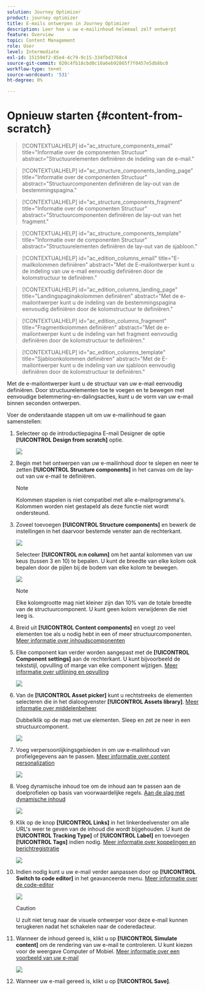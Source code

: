 ```yaml
---
solution: Journey Optimizer
product: journey optimizer
title: E-mails ontwerpen in Journey Optimizer
description: Leer hoe u uw e-mailinhoud helemaal zelf ontwerpt
feature: Overview
topic: Content Management
role: User
level: Intermediate
exl-id: 151594f2-85e4-4c79-9c15-334fbd3768c4
source-git-commit: 020c4fb18cbd0c10a6eb92865f7f0457e5db8bc0
workflow-type: tm+mt
source-wordcount: '531'
ht-degree: 0%

---
```


# Opnieuw starten {#content-from-scratch}

>[!CONTEXTUALHELP]
>id="ac_structure_components_email"
>title="Informatie over de componenten Structuur"
>abstract="Structuurelementen definiëren de indeling van de e-mail."

>[!CONTEXTUALHELP]
>id="ac_structure_components_landing_page"
>title="Informatie over de componenten Structuur"
>abstract="Structuurcomponenten definiëren de lay-out van de bestemmingspagina."

>[!CONTEXTUALHELP]
>id="ac_structure_components_fragment"
>title="Informatie over de componenten Structuur"
>abstract="Structuurcomponenten definiëren de lay-out van het fragment."

>[!CONTEXTUALHELP]
>id="ac_structure_components_template"
>title="Informatie over de componenten Structuur"
>abstract="Structuurelementen definiëren de lay-out van de sjabloon."


>[!CONTEXTUALHELP]
>id="ac_edition_columns_email"
>title="E-mailkolommen definiëren"
>abstract="Met de E-mailontwerper kunt u de indeling van uw e-mail eenvoudig definiëren door de kolomstructuur te definiëren."

>[!CONTEXTUALHELP]
>id="ac_edition_columns_landing_page"
>title="Landingspaginakolommen definiëren"
>abstract="Met de e-mailontwerper kunt u de indeling van de bestemmingspagina eenvoudig definiëren door de kolomstructuur te definiëren."

>[!CONTEXTUALHELP]
>id="ac_edition_columns_fragment"
>title="Fragmentkolommen definiëren"
>abstract="Met de e-mailontwerper kunt u de indeling van het fragment eenvoudig definiëren door de kolomstructuur te definiëren."

>[!CONTEXTUALHELP]
>id="ac_edition_columns_template"
>title="Sjabloonkolommen definiëren"
>abstract="Met de E-mailontwerper kunt u de indeling van uw sjabloon eenvoudig definiëren door de kolomstructuur te definiëren."


Met de e-mailontwerper kunt u de structuur van uw e-mail eenvoudig definiëren. Door structuurelementen toe te voegen en te bewegen met eenvoudige belemmering-en-dalingsacties, kunt u de vorm van uw e-mail binnen seconden ontwerpen.

Voer de onderstaande stappen uit om uw e-mailinhoud te gaan samenstellen:

1. Selecteer op de introductiepagina E-mail Designer de optie **[!UICONTROL Design from scratch]** optie.

   ![](assets/email_designer.png)

1. Begin met het ontwerpen van uw e-mailinhoud door te slepen en neer te zetten **[!UICONTROL Structure components]** in het canvas om de lay-out van uw e-mail te definiëren.

   >[!NOTE]
   >
   >Kolommen stapelen is niet compatibel met alle e-mailprogramma&#39;s. Kolommen worden niet gestapeld als deze functie niet wordt ondersteund.

   <!--Once placed in the email, you cannot move nor remove your components unless there is already a content component or a fragment placed inside. This is not true in AJO - TBC?-->

1. Zoveel toevoegen **[!UICONTROL Structure components]** en bewerk de instellingen in het daarvoor bestemde venster aan de rechterkant.

   ![](assets/email_designer_structure_components.png)

   Selecteer **[!UICONTROL n:n column]** om het aantal kolommen van uw keus (tussen 3 en 10) te bepalen. U kunt de breedte van elke kolom ook bepalen door de pijlen bij de bodem van elke kolom te bewegen.

   ![](assets/email_designer_structure_n-n-colum.png)

   >[!NOTE]
   >
   >Elke kolomgrootte mag niet kleiner zijn dan 10% van de totale breedte van de structuurcomponent. U kunt geen kolom verwijderen die niet leeg is.

1. Breid uit **[!UICONTROL Content components]** en voegt zo veel elementen toe als u nodig hebt in een of meer structuurcomponenten. [Meer informatie over inhoudscomponenten](content-components.md)

1. Elke component kan verder worden aangepast met de **[!UICONTROL Component settings]** aan de rechterkant. U kunt bijvoorbeeld de tekststijl, opvulling of marge van elke component wijzigen. [Meer informatie over uitlijning en opvulling](alignment-and-padding.md)

   ![](assets/email_designer_structure_component.png)

1. Van de **[!UICONTROL Asset picker]** kunt u rechtstreeks de elementen selecteren die in het dialoogvenster **[!UICONTROL Assets library]**. [Meer informatie over middelenbeheer](assets-essentials.md)

   Dubbelklik op de map met uw elementen. Sleep en zet ze neer in een structuurcomponent.

   ![](assets/email_designer_asset_picker.png)

1. Voeg verpersoonlijkingsgebieden in om uw e-mailinhoud van profielgegevens aan te passen. [Meer informatie over content personalization](../personalization/personalize.md)

   ![](assets/email_designer_personalization.png)

1. Voeg dynamische inhoud toe om de inhoud aan te passen aan de doelprofielen op basis van voorwaardelijke regels. [Aan de slag met dynamische inhoud](../personalization/get-started-dynamic-content.md)

   ![](assets/email_designer_dynamic-content.png)

1. Klik op de knop **[!UICONTROL Links]** in het linkerdeelvenster om alle URL&#39;s weer te geven van de inhoud die wordt bijgehouden. U kunt de **[!UICONTROL Tracking Type]** of **[!UICONTROL Label]** en toevoegen **[!UICONTROL Tags]** indien nodig. [Meer informatie over koppelingen en berichtregistratie](message-tracking.md)

   ![](assets/email_designer_links.png)

1. Indien nodig kunt u uw e-mail verder aanpassen door op **[!UICONTROL Switch to code editor]** in het geavanceerde menu. [Meer informatie over de code-editor](code-content.md)

   ![](assets/email_designer_switch-to-code.png)

   >[!CAUTION]
   >
   >U zult niet terug naar de visuele ontwerper voor deze e-mail kunnen terugkeren nadat het schakelen naar de coderedacteur.

1. Wanneer de inhoud gereed is, klikt u op **[!UICONTROL Simulate content]** om de rendering van uw e-mail te controleren. U kunt kiezen voor de weergave Computer of Mobiel. [Meer informatie over een voorbeeld van uw e-mail](preview.md)

   ![](assets/email_designer_simulate_content.png)

1. Wanneer uw e-mail gereed is, klikt u op **[!UICONTROL Save]**.

